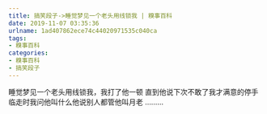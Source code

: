 ```yaml
---
title: 搞笑段子->睡觉梦见一个老头用线锁我 | 糗事百科
date: 2019-11-07 03:35:36
urlname: 1ad407862ece74c44020971535c040ca
tags: 
- 糗事百科
categories:
- 糗事百科
- 搞笑段子
---
```

睡觉梦见一个老头用线锁我，我打了他一顿  直到他说下次不敢了我才满意的停手 临走时我问他叫什么他说别人都管他叫月老 ………


